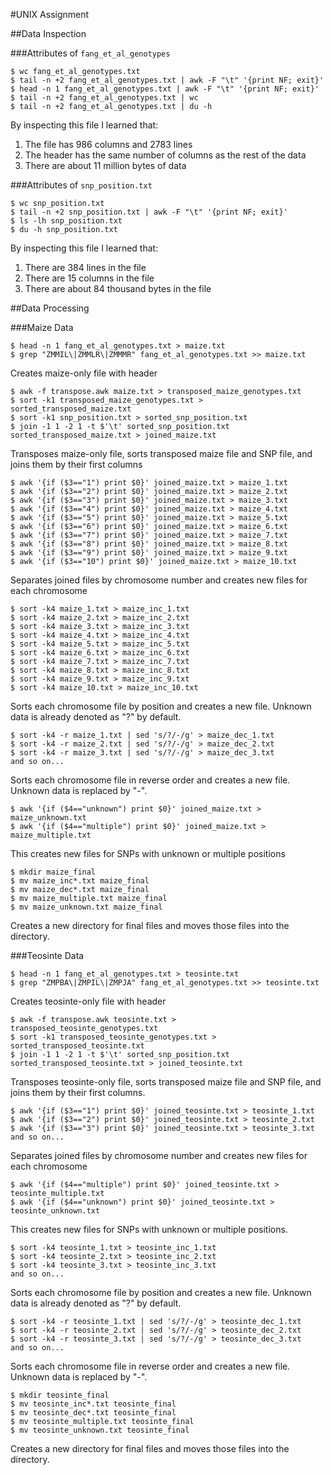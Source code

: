 #UNIX Assignment

##Data Inspection

###Attributes of `fang_et_al_genotypes`

```
$ wc fang_et_al_genotypes.txt
$ tail -n +2 fang_et_al_genotypes.txt | awk -F "\t" '{print NF; exit}'
$ head -n 1 fang_et_al_genotypes.txt | awk -F "\t" '{print NF; exit}'
$ tail -n +2 fang_et_al_genotypes.txt | wc
$ tail -n +2 fang_et_al_genotypes.txt | du -h
```

By inspecting this file I learned that:

1. The file has 986 columns and 2783 lines
2. The header has the same number of columns as the rest of the data
3. There are about 11 million bytes of data


###Attributes of `snp_position.txt`

```
$ wc snp_position.txt
$ tail -n +2 snp_position.txt | awk -F "\t" '{print NF; exit}'
$ ls -lh snp_position.txt
$ du -h snp_position.txt
```

By inspecting this file I learned that:

1. There are 384 lines in the file
2. There are 15 columns in the file
3. There are about 84 thousand bytes in the file


##Data Processing

###Maize Data

```
$ head -n 1 fang_et_al_genotypes.txt > maize.txt
$ grep "ZMMIL\|ZMMLR\|ZMMMR" fang_et_al_genotypes.txt >> maize.txt
```
Creates maize-only file with header

```
$ awk -f transpose.awk maize.txt > transposed_maize_genotypes.txt
$ sort -k1 transposed_maize_genotypes.txt > sorted_transposed_maize.txt
$ sort -k1 snp_position.txt > sorted_snp_position.txt
$ join -1 1 -2 1 -t $'\t' sorted_snp_position.txt sorted_transposed_maize.txt > joined_maize.txt
```
Transposes maize-only file, sorts transposed maize file and SNP file, and joins them by their first columns

```
$ awk '{if ($3=="1") print $0}' joined_maize.txt > maize_1.txt
$ awk '{if ($3=="2") print $0}' joined_maize.txt > maize_2.txt
$ awk '{if ($3=="3") print $0}' joined_maize.txt > maize_3.txt
$ awk '{if ($3=="4") print $0}' joined_maize.txt > maize_4.txt
$ awk '{if ($3=="5") print $0}' joined_maize.txt > maize_5.txt
$ awk '{if ($3=="6") print $0}' joined_maize.txt > maize_6.txt
$ awk '{if ($3=="7") print $0}' joined_maize.txt > maize_7.txt
$ awk '{if ($3=="8") print $0}' joined_maize.txt > maize_8.txt
$ awk '{if ($3=="9") print $0}' joined_maize.txt > maize_9.txt
$ awk '{if ($3=="10") print $0}' joined_maize.txt > maize_10.txt
```
Separates joined files by chromosome number and creates new files for each chromosome

```
$ sort -k4 maize_1.txt > maize_inc_1.txt
$ sort -k4 maize_2.txt > maize_inc_2.txt
$ sort -k4 maize_3.txt > maize_inc_3.txt
$ sort -k4 maize_4.txt > maize_inc_4.txt
$ sort -k4 maize_5.txt > maize_inc_5.txt
$ sort -k4 maize_6.txt > maize_inc_6.txt
$ sort -k4 maize_7.txt > maize_inc_7.txt
$ sort -k4 maize_8.txt > maize_inc_8.txt
$ sort -k4 maize_9.txt > maize_inc_9.txt
$ sort -k4 maize_10.txt > maize_inc_10.txt
```
Sorts each chromosome file by position and creates a new file. Unknown data is already denoted as "?" by default. 

```
$ sort -k4 -r maize_1.txt | sed 's/?/-/g' > maize_dec_1.txt
$ sort -k4 -r maize_2.txt | sed 's/?/-/g' > maize_dec_2.txt
$ sort -k4 -r maize_3.txt | sed 's/?/-/g' > maize_dec_3.txt
and so on...
```
Sorts each chromosome file in reverse order and creates a new file. Unknown data is replaced by "-". 

```
$ awk '{if ($4=="unknown") print $0}' joined_maize.txt > maize_unknown.txt
$ awk '{if ($4=="multiple") print $0}' joined_maize.txt > maize_multiple.txt
```
This creates new files for SNPs with unknown or multiple positions

```
$ mkdir maize_final
$ mv maize_inc*.txt maize_final
$ mv maize_dec*.txt maize_final
$ mv maize_multiple.txt maize_final
$ mv maize_unknown.txt maize_final
```
Creates a new directory for final files and moves those files into the directory.


###Teosinte Data

```
$ head -n 1 fang_et_al_genotypes.txt > teosinte.txt
$ grep "ZMPBA\|ZMPIL\|ZMPJA" fang_et_al_genotypes.txt >> teosinte.txt
```
Creates teosinte-only file with header

```
$ awk -f transpose.awk teosinte.txt > transposed_teosinte_genotypes.txt
$ sort -k1 transposed_teosinte_genotypes.txt > sorted_transposed_teosinte.txt
$ join -1 1 -2 1 -t $'\t' sorted_snp_position.txt sorted_transposed_teosinte.txt > joined_teosinte.txt
```
Transposes teosinte-only file, sorts transposed maize file and SNP file, and joins them by their first columns.

```
$ awk '{if ($3=="1") print $0}' joined_teosinte.txt > teosinte_1.txt
$ awk '{if ($3=="2") print $0}' joined_teosinte.txt > teosinte_2.txt
$ awk '{if ($3=="3") print $0}' joined_teosinte.txt > teosinte_3.txt
and so on...

```
Separates joined files by chromosome number and creates new files for each chromosome

```
$ awk '{if ($4=="multiple") print $0}' joined_teosinte.txt > teosinte_multiple.txt
$ awk '{if ($4=="unknown") print $0}' joined_teosinte.txt > teosinte_unknown.txt
```
This creates new files for SNPs with unknown or multiple positions.

```
$ sort -k4 teosinte_1.txt > teosinte_inc_1.txt
$ sort -k4 teosinte_2.txt > teosinte_inc_2.txt
$ sort -k4 teosinte_3.txt > teosinte_inc_3.txt
and so on...
```
Sorts each chromosome file by position and creates a new file. Unknown data is already denoted as "?" by default.

```
$ sort -k4 -r teosinte_1.txt | sed 's/?/-/g' > teosinte_dec_1.txt
$ sort -k4 -r teosinte_2.txt | sed 's/?/-/g' > teosinte_dec_2.txt
$ sort -k4 -r teosinte_3.txt | sed 's/?/-/g' > teosinte_dec_3.txt
and so on...
```
Sorts each chromosome file in reverse order and creates a new file. Unknown data is replaced by "-".

```
$ mkdir teosinte_final
$ mv teosinte_inc*.txt teosinte_final
$ mv teosinte_dec*.txt teosinte_final
$ mv teosinte_multiple.txt teosinte_final
$ mv teosinte_unknown.txt teosinte_final
```
Creates a new directory for final files and moves those files into the directory.
